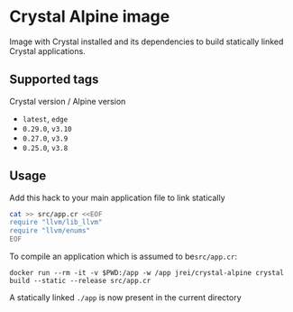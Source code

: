 # Crystal Alpine image

Image with Crystal installed and its dependencies to build statically linked Crystal applications.

## Supported tags

Crystal version / Alpine version

 - `latest`, `edge`
 - `0.29.0`, `v3.10`
 - `0.27.0`, `v3.9`
 - `0.25.0`, `v3.8`

## Usage

Add this hack to your main application file to link statically

```sh
cat >> src/app.cr <<EOF
require "llvm/lib_llvm"
require "llvm/enums"
EOF
```

To compile an application which is assumed to be`src/app.cr`:

`docker run --rm -it -v $PWD:/app -w /app jrei/crystal-alpine crystal build --static --release src/app.cr`

A statically linked `./app` is now present in the current directory
